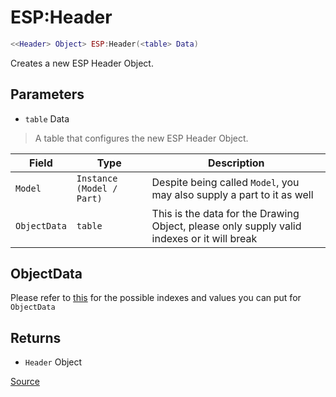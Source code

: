 # ESP:Header
```lua
<<Header> Object> ESP:Header(<table> Data)
```
Creates a new ESP Header Object.

## Parameters
* `table` Data
> A table that configures the new ESP Header Object.

| Field        | Type                      | Description                                                                                |
| ------------ | ------------------------  | ------------------------------------------------------------------------------------------ |
| `Model`      | `Instance (Model / Part)` | Despite being called `Model`, you may also supply a part to it as well                     |
| `ObjectData` | `table`                   | This is the data for the Drawing Object, please only supply valid indexes or it will break |

## ObjectData
Please refer to [this](https://x.synapse.to/docs/reference/drawing_lib.html#text) for the possible indexes and values you can put for `ObjectData`

## Returns
* `Header` Object

[Source](https://github.com/Stefanuk12/ROBLOX/blob/master/Universal/ESP/Rewrite.lua#L284)